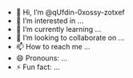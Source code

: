 - 👋 Hi, I’m @qUfdin-0xossy-zotxef
- 👀 I’m interested in ...
- 🌱 I’m currently learning ...
- 💞️ I’m looking to collaborate on ...
- 📫 How to reach me ...
- 😄 Pronouns: ...
- ⚡ Fun fact: ...

<!---
qUfdin-0xossy-zotxef/qUfdin-0xossy-zotxef is a ✨ special ✨ repository because its `README.md` (this file) appears on your GitHub profile.
You can click the Preview link to take a look at your changes.
--->
